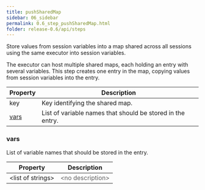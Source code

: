 ```yaml
---
title: pushSharedMap
sidebar: 06_sidebar
permalink: 0.6_step_pushSharedMap.html
folder: release-0.6/api/steps
---
```


Store values from session variables into a map shared across all sessions using the same executor into session variables. <p> The executor can host multiple shared maps, each holding an entry with several variables. This step creates one entry in the map, copying values from session variables into the entry. 

| Property | Description |
| ------- | -------- |
| key | Key identifying the shared map.  |
| [vars](#vars) | List of variable names that should be stored in the entry.  |

### <a id="vars"></a>vars

List of variable names that should be stored in the entry. 

| Property | Description |
| ------- | -------- |
| &lt;list of strings&gt; | <font color="#606060">&lt;no description&gt;</font> |

